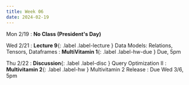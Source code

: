 ```yaml
---
title: Week 06
date: 2024-02-19
---
```


Mon 2/19
: **No Class (President's Day)** 
  
Wed 2/21
: **Lecture 9**{: .label .label-lecture } Data Models: Relations, Tensors, Dataframes
: **MultiVitamin 1**{: .label .label-hw-due } Due, 5pm

Thu 2/22
: **Discussion**{: .label .label-disc } Query Optimization II
: **Multivitamin 2**{: .label .label-hw } Multivitamin 2 Release
  : Due Wed 3/6, 5pm



